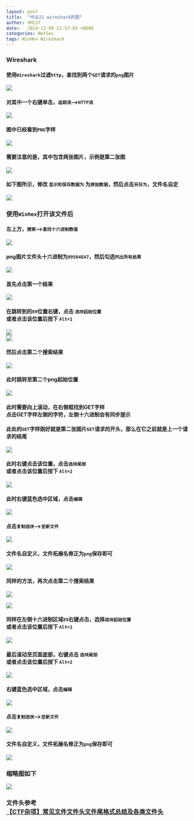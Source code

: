 ```yaml
---
layout: post
title:  "作业21 wireshark抓图"
author: XM137
date:   2024-12-09 21:57:03 +0800
categories: NetSec
tags: WinHex Wireshark
---
```


### Wireshark
#### 使用`Wireshark`过滤`http`，查找到两个`GET`请求的`png`图片
![](/assets/NetSec/20241209/image1.png)

#### 对其中一个右键单击，`追踪流`-->`HTTP流`
![](/assets/NetSec/20241209/image2.png)

#### 图中已经看到`PNG`字样
![](/assets/NetSec/20241209/image3.png)

#### 需要注意的是，其中包含两张图片，示例是第二张图
![](/assets/NetSec/20241209/image4.png)

#### 如下图所示，修改 `显示和保存数据为` 为`原始数据`，然后点击`另存为`，文件名自定
![](/assets/NetSec/20241209/image5.png)

### 使用`WinHex`打开该文件后
#### 左上方，`搜索`-->`查找十六进制数值`
![](/assets/NetSec/20241209/image6.png)

#### png图片文件头十六进制为`89504E47`，然后勾选`列出所有结果`
![](/assets/NetSec/20241209/image7.png)

#### 首先点击第一个结果
![](/assets/NetSec/20241209/image8.png)

#### 在跳转到的`89`位置右键，点击 `选块起始位置` <br> 或者点击该位置后按下 `Alt+1`
![](/assets/NetSec/20241209/image9.png)<br>
![](/assets/NetSec/20241209/image10.png)

#### 然后点击第二个搜索结果
![](/assets/NetSec/20241209/image11.png)

#### 此时跳转至第二个png起始位置
![](/assets/NetSec/20241209/image12.png)

#### 此时需要向上滚动，在右侧框找到GET字样 <br> 点击GET字样左侧的字符，左侧十六进制会有同步提示
#### 此处的`GET`字样刚好就是第二张图片`GET`请求的开头，那么在它之前就是上一个请求的结尾
![](/assets/NetSec/20241209/image13.png)

#### 此时右键点击该位置，点击`选块尾部` <br> 或者点击该位置后按下 `Alt+2`
![](/assets/NetSec/20241209/image14.png)

#### 此时右键蓝色选中区域，点击`编辑`
![](/assets/NetSec/20241209/image15.png)

#### 点击`复制选块`-->`至新文件`
![](/assets/NetSec/20241209/image16.png)

#### 文件名自定义，文件拓展名修正为`png`保存即可
![](/assets/NetSec/20241209/image17.png)

#### 同样的方法，再次点击第二个搜索结果
![](/assets/NetSec/20241209/image12.png)

![](/assets/NetSec/20241209/image18.png)
#### 同样在左侧十六进制区域`89`右键点击，选择`选块起始位置` <br> 或者点击该位置后按下 `Alt+1`
![](/assets/NetSec/20241209/image18.png)

#### 最后滚动至页面底部，右键点击 `选块尾部` <br> 或者点击该位置后按下 `Alt+2`
![](/assets/NetSec/20241209/image19.png)

#### 右键蓝色选中区域，点击`编辑`
![](/assets/NetSec/20241209/image20.png)

#### 点击`复制选快`-->`至新文件`
![](/assets/NetSec/20241209/image21.png)

#### 文件名自定义，文件拓展名修正为`png`保存即可
![](/assets/NetSec/20241209/image22.png)

### 缩略图如下
![](/assets/NetSec/20241209/image23.png)

### 文件头参考 <br> [【CTF杂项】常见文件文件头文件尾格式总结及各类文件头][link] 
[link]: https://blog.csdn.net/xiangshangbashaonian/article/details/80156865
